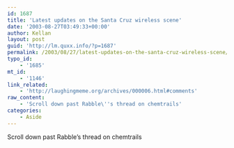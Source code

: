 ```yaml
---
id: 1687
title: 'Latest updates on the Santa Cruz wireless scene'
date: '2003-08-27T03:49:33+00:00'
author: Kellan
layout: post
guid: 'http://lm.quxx.info/?p=1687'
permalink: /2003/08/27/latest-updates-on-the-santa-cruz-wireless-scene/
typo_id:
    - '1685'
mt_id:
    - '1146'
link_related:
    - 'http://laughingmeme.org/archives/000006.html#comments'
raw_content:
    - 'Scroll down past Rabble\''s thread on chemtrails'
categories:
    - Aside
---
```


Scroll down past Rabble’s thread on chemtrails